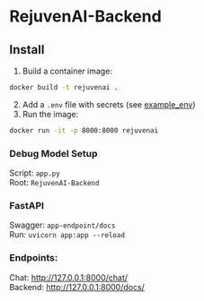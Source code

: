 # RejuvenAI-Backend

## Install 

1. Build a container image: 
```bash 
docker build -t rejuvenai .
```
2. Add a `.env` file with secrets (see [example_env](./example_env))
3. Run the image: 
```bash
docker run -it -p 8000:8000 rejuvenai
```

### Debug Model Setup
Script: `app.py` </br>
Root: `RejuvenAI-Backend`

### FastAPI
Swagger: `app-endpoint/docs` </br>
Run: `uvicorn app:app --reload`


### Endpoints:
Chat: http://127.0.0.1:8000/chat/</br>
Backend: http://127.0.0.1:8000/docs/
